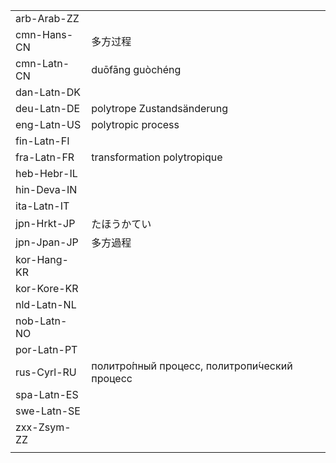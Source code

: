 | | | |
|-|-|-|
| arb-Arab-ZZ |  |  |
| cmn-Hans-CN | 多方过程 |  |
| cmn-Latn-CN | duōfāng guòchéng |  |
| dan-Latn-DK |  |  |
| deu-Latn-DE | polytrope Zustandsänderung |  |
| eng-Latn-US | polytropic process |  |
| fin-Latn-FI |  |  |
| fra-Latn-FR | transformation polytropique |  |
| heb-Hebr-IL |  |  |
| hin-Deva-IN |  |  |
| ita-Latn-IT |  |  |
| jpn-Hrkt-JP | たほうかてい |  |
| jpn-Jpan-JP | 多方過程 |  |
| kor-Hang-KR |  |  |
| kor-Kore-KR |  |  |
| nld-Latn-NL |  |  |
| nob-Latn-NO |  |  |
| por-Latn-PT |  |  |
| rus-Cyrl-RU | политро́пный процесс, политропи́ческий процесс |  |
| spa-Latn-ES |  |  |
| swe-Latn-SE |  |  |
| zxx-Zsym-ZZ |  |  |
|  |  |  |